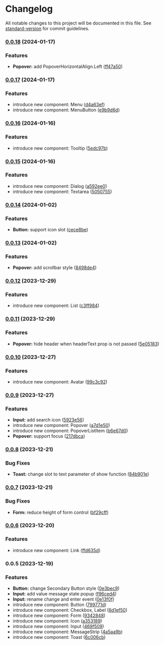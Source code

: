 # Changelog

All notable changes to this project will be documented in this file. See [standard-version](https://github.com/conventional-changelog/standard-version) for commit guidelines.

### [0.0.18](https://github.com/stylospectrum/ui/compare/v0.0.17...v0.0.18) (2024-01-17)

### Features

- **Popover:** add PopoverHorizontalAlign.Left ([ff47a50](https://github.com/stylospectrum/ui/commit/ff47a502891c1f3fc402aa8d4b3f5306c9b381e2))

### [0.0.17](https://github.com/stylospectrum/ui/compare/v0.0.16...v0.0.17) (2024-01-17)

### Features

- introduce new component: Menu ([d4a63ef](https://github.com/stylospectrum/ui/commit/d4a63ef55e02d2296ece2f4e31f43749bc80098b))
- introduce new component: MenuButton ([e9b9d6d](https://github.com/stylospectrum/ui/commit/e9b9d6d13dca9c4a69c9b90a2f9a0a8599be6dff))

### [0.0.16](https://github.com/stylospectrum/ui/compare/v0.0.15...v0.0.16) (2024-01-16)

### Features

- introduce new component: Tooltip ([5edc97b](https://github.com/stylospectrum/ui/commit/5edc97b059a898bbc794fe32c25a0f50bef2cbf0))

### [0.0.15](https://github.com/stylospectrum/ui/compare/v0.0.14...v0.0.15) (2024-01-16)

### Features

- introduce new component: Dialog ([a592ee0](https://github.com/stylospectrum/ui/commit/a592ee0f53aadb3b05c28ac11dd644722dd63546))
- introduce new component: Textarea ([5050755](https://github.com/stylospectrum/ui/commit/5050755da0f3593a18da67eb00af2ba075602b23))

### [0.0.14](https://github.com/stylospectrum/ui/compare/v0.0.13...v0.0.14) (2024-01-02)

### Features

- **Button:** support icon slot ([cece8be](https://github.com/stylospectrum/ui/commit/cece8be9ecdf1897934da60b7e8482eff6fb34ea))

### [0.0.13](https://github.com/stylospectrum/ui/compare/v0.0.12...v0.0.13) (2024-01-02)

### Features

- **Popover:** add scrollbar style ([8498de4](https://github.com/stylospectrum/ui/commit/8498de4141d78db79f54002551fbe1fec2c64465))

### [0.0.12](https://github.com/stylospectrum/ui/compare/v0.0.11...v0.0.12) (2023-12-29)

### Features

- introduce new component: List ([c3ff984](https://github.com/stylospectrum/ui/commit/c3ff984dcff3886deda61d46e1ffa2541424a562))

### [0.0.11](https://github.com/stylospectrum/ui/compare/v0.0.10...v0.0.11) (2023-12-29)

### Features

- **Popover:** hide header when headerText prop is not passed ([5e05183](https://github.com/stylospectrum/ui/commit/5e05183271a1ce70b67a107ae9621e5ae6e2cb54))

### [0.0.10](https://github.com/stylospectrum/ui/compare/v0.0.9...v0.0.10) (2023-12-27)

### Features

- introduce new component: Avatar ([99c3c92](https://github.com/stylospectrum/ui/commit/99c3c928e1aa44d2b9cdc2d84603c146852ff475))

### [0.0.9](https://github.com/stylospectrum/ui/compare/v0.0.8...v0.0.9) (2023-12-27)

### Features

- **Input:** add search icon ([5923e56](https://github.com/stylospectrum/ui/commit/5923e564c9c1a8918e717cc1ff2770776bcae550))
- introduce new component: Popover ([a7d1e50](https://github.com/stylospectrum/ui/commit/a7d1e50748484edf552e5a968c130b2406c54578))
- introduce new component: PopoverListItem ([b6e67d0](https://github.com/stylospectrum/ui/commit/b6e67d0621c87718847d6d215825eeda28d56c16))
- **Popover:** support focus ([217dbca](https://github.com/stylospectrum/ui/commit/217dbca31407ec38eb41d3c756d4b88f9767ac50))

### [0.0.8](https://github.com/stylospectrum/ui/compare/v0.0.7...v0.0.8) (2023-12-21)

### Bug Fixes

- **Toast:** change slot to text parameter of show function ([84b901e](https://github.com/stylospectrum/ui/commit/84b901ef534eaf123fb659291c1d3c0146086134))

### [0.0.7](https://github.com/stylospectrum/ui/compare/v0.0.6...v0.0.7) (2023-12-21)

### Bug Fixes

- **Form:** reduce height of form control ([bf29cff](https://github.com/stylospectrum/ui/commit/bf29cffc3dc9561224618a54dc2732c8be7e20f7))

### [0.0.6](https://github.com/stylospectrum/ui/compare/v0.0.5...v0.0.6) (2023-12-20)

### Features

- introduce new component: Link ([ffd635d](https://github.com/stylospectrum/ui/commit/ffd635d50f1be141371c720ec5564cf23e887da9))

### 0.0.5 (2023-12-19)

### Features

- **Button:** change Secondary Button style ([0e3bec9](https://github.com/stylospectrum/ui/commit/0e3bec936c73b85b51fe1de7f27b6594f637e4fb))
- **Input:** add value message state popup ([f96ced4](https://github.com/stylospectrum/ui/commit/f96ced4f1c9ff6236fc09022bad7941030a4a562))
- **Input:** rename change and enter event ([0e13f0f](https://github.com/stylospectrum/ui/commit/0e13f0fd7d46c12b0162a08ebaecdb556f931b47))
- introduce new component: Button ([799771d](https://github.com/stylospectrum/ui/commit/799771d265be15e2d36ef71aa623229e73ef934d))
- introduce new component: Checkbox, Label ([6d1ef50](https://github.com/stylospectrum/ui/commit/6d1ef5017b82d951e359d1f945de72ae92f09407))
- introduce new component: Form ([9342848](https://github.com/stylospectrum/ui/commit/93428482e1038a23f6d362908a355d2cff8a3970))
- introduce new component: Icon ([a353189](https://github.com/stylospectrum/ui/commit/a3531891ec2504c514f8adcbe6c79cda9a7f9d01))
- introduce new component: Input ([469f509](https://github.com/stylospectrum/ui/commit/469f509e7dd53e10dfa4bb2639e8e75bcc11ad97))
- introduce new component: MessageStrip ([4a5aa9b](https://github.com/stylospectrum/ui/commit/4a5aa9b7e31fe3f9697542cba6d6ab1657a73c78))
- introduce new component: Toast ([6c006cb](https://github.com/stylospectrum/ui/commit/6c006cb76c7888bfc5a7ec5d4ac31216c2b29f48))
